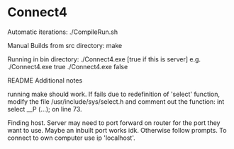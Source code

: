 # Connect4

Automatic iterations:
./CompileRun.sh

Manual Builds from src directory:
make

Running in bin directory:
./Connect4.exe [true if this is server] e.g.
./Connect4.exe true
./Connect4.exe false

README Additional notes

running make should work.
If fails due to redefinition of 'select' function, modify the file
/usr/include/sys/select.h and comment out the function:
int select __P (...); on line 73.

Finding host. Server may need to port forward on router for the port they 
want to use. Maybe an inbuilt port works idk. Otherwise follow prompts.
To connect to own computer use ip 'localhost'.